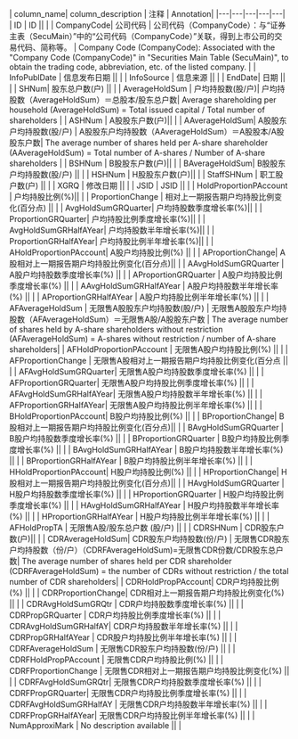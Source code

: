 | column_name| column_description | 注释 | Annotation|
|---|---|---|---|---|
| ID | ID || |
| CompanyCode| 公司代码 | 公司代码（CompanyCode）：与“证券主表（SecuMain）”中的“公司代码（CompanyCode）”关联，得到上市公司的交易代码、简称等。 | Company Code (CompanyCode): Associated with the "Company Code (CompanyCode)" in "Securities Main Table (SecuMain)", to obtain the trading code, abbreviation, etc. of the listed company. |
| InfoPublDate | 信息发布日期 || |
| InfoSource | 信息来源 || |
| EndDate| 日期 || |
| SHNum| 股东总户数(户) || |
| AverageHoldSum | 户均持股数(股/户)| 户均持股数（AverageHoldSum）＝总股本/股东总户数| Average shareholding per household (AverageHoldSum) = Total issued capital / Total number of shareholders |
| ASHNum | A股股东户数(户)|| |
| AAverageHoldSum| A股股东户均持股数(股/户) | A股股东户均持股数（AAverageHoldSum）＝A股股本/A股股东户数| The average number of shares held per A-share shareholder (AAverageHoldSum) = Total number of A-shares / Number of A-share shareholders |
| BSHNum | B股股东户数(户)|| |
| BAverageHoldSum| B股股东户均持股数(股/户) || |
| HSHNum | H股股东户数(户)|| |
| StaffSHNum | 职工股户数(户) || |
| XGRQ | 修改日期 || |
| JSID | JSID || |
| HoldProportionPAccount | 户均持股比例(%)|| |
| ProportionChange | 相对上一期报告期户均持股比例变化(百分点) || |
| AvgHoldSumGRQuarter| 户均持股数季度增长率(%)|| |
| ProportionGRQuarter| 户均持股比例季度增长率(%)|| |
| AvgHoldSumGRHalfAYear| 户均持股数半年增长率(%)|| |
| ProportionGRHalfAYear| 户均持股比例半年增长率(%)|| |
| AHoldProportionPAccount| A股户均持股比例(%) || |
| AProportionChange| A股相对上一期报告期户均持股比例变化(百分点)|| |
| AAvgHoldSumGRQuarter | A股户均持股数季度增长率(%) || |
| AProportionGRQuarter | A股户均持股比例季度增长率(%) || |
| AAvgHoldSumGRHalfAYear | A股户均持股数半年增长率(%) || |
| AProportionGRHalfAYear | A股户均持股比例半年增长率(%) || |
| AFAverageHoldSum | 无限售A股股东户均持股数(股/户) | 无限售A股股东户均持股数（AFAverageHoldSum）＝无限售A股/A股股东户数 | The average number of shares held by A-share shareholders without restriction (AFAverageHoldSum) = A-shares without restriction / number of A-share shareholders|
| AFHoldProportionPAccount | 无限售A股户均持股比例(%) || |
| AFProportionChange | 无限售A股相对上一期报告期户均持股比例变化(百分点 || |
| AFAvgHoldSumGRQuarter| 无限售A股户均持股数季度增长率(%) || |
| AFProportionGRQuarter| 无限售A股户均持股比例季度增长率(%) || |
| AFAvgHoldSumGRHalfAYear| 无限售A股户均持股数半年增长率(%) || |
| AFProportionGRHalfAYear| 无限售A股户均持股比例半年增长率(%) || |
| BHoldProportionPAccount| B股户均持股比例(%) || |
| BProportionChange| B股相对上一期报告期户均持股比例变化(百分点)|| |
| BAvgHoldSumGRQuarter | B股户均持股数季度增长率(%) || |
| BProportionGRQuarter | B股户均持股比例季度增长率(%) || |
| BAvgHoldSumGRHalfAYear | B股户均持股数半年增长率(%) || |
| BProportionGRHalfAYear | B股户均持股比例半年增长率(%) || |
| HHoldProportionPAccount| H股户均持股比例(%) || |
| HProportionChange| H股相对上一期报告期户均持股比例变化(百分点)|| |
| HAvgHoldSumGRQuarter | H股户均持股数季度增长率(%) || |
| HProportionGRQuarter | H股户均持股比例季度增长率(%) || |
| HAvgHoldSumGRHalfAYear | H股户均持股数半年增长率(%) || |
| HProportionGRHalfAYear | H股户均持股比例半年增长率(%) || |
| AFHoldPropTA | 无限售A股/股东总户数 (股/户) || |
| CDRSHNum | CDR股东户数(户)|| |
| CDRAverageHoldSum| CDR股东户均持股数(份/户) | 无限售CDR股东户均持股数（份/户）（CDRFAverageHoldSum)=无限售CDR份数/CDR股东总户数| The average number of shares held per CDR shareholder (CDRFAverageHoldSum) = the number of CDRs without restriction / the total number of CDR shareholders|
| CDRHoldPropPAccount| CDR户均持股比例(%) || |
| CDRProportionChange| CDR相对上一期报告期户均持股比例变化(%) || |
| CDRAvgHoldSumGRQtr | CDR户均持股数季度增长率(%) || |
| CDRPropGRQuarter | CDR户均持股比例季度增长率(%) || |
| CDRAvgHoldSumGRHalfAY| CDR户均持股数半年增长率(%) || |
| CDRPropGRHalfAYear | CDR股户均持股比例半年增长率(%) || |
| CDRFAverageHoldSum | 无限售CDR股东户均持股数(份/户) || |
| CDRFHoldPropPAccount | 无限售CDR户均持股比例(%) || |
| CDRFProportionChange | 无限售CDR相对上一期报告期户均持股比例变化(%) || |
| CDRFAvgHoldSumGRQtr| 无限售CDR户均持股数季度增长率(%) || |
| CDRFPropGRQuarter| 无限售CDR户均持股比例季度增长率(%) || |
| CDRFAvgHoldSumGRHalfAY | 无限售CDR户均持股数半年增长率(%) || |
| CDRFPropGRHalfAYear| 无限售CDR户均持股比例半年增长率(%) || |
| NumApproxiMark | No description available || |